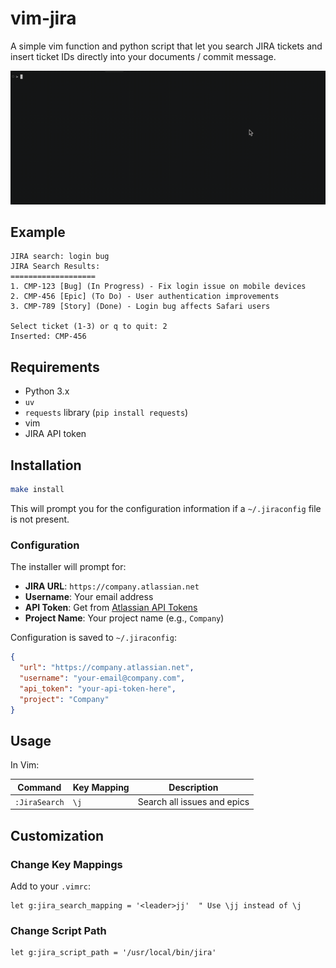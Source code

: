 # vim-jira

A simple vim function and python script that let you search JIRA tickets and insert ticket IDs directly into your documents / commit message.

![](docs/demo.gif)

## Example

```
JIRA search: login bug
JIRA Search Results:
===================
1. CMP-123 [Bug] (In Progress) - Fix login issue on mobile devices
2. CMP-456 [Epic] (To Do) - User authentication improvements
3. CMP-789 [Story] (Done) - Login bug affects Safari users

Select ticket (1-3) or q to quit: 2
Inserted: CMP-456
```

## Requirements
- Python 3.x
- `uv`
- `requests` library (`pip install requests`)
- vim
- JIRA API token

## Installation

```bash
make install
```

This will prompt you for the configuration information if a `~/.jiraconfig` file is not present.

### Configuration

The installer will prompt for:
- **JIRA URL**: `https://company.atlassian.net`
- **Username**: Your email address
- **API Token**: Get from [Atlassian API Tokens](https://id.atlassian.com/manage-profile/security/api-tokens)
- **Project Name**: Your project name (e.g., `Company`)

Configuration is saved to `~/.jiraconfig`:
```json
{
  "url": "https://company.atlassian.net",
  "username": "your-email@company.com",
  "api_token": "your-api-token-here",
  "project": "Company"
}
```

## Usage

In Vim:

| Command | Key Mapping | Description |
|---------|-------------|-------------|
| `:JiraSearch` | `\j` | Search all issues and epics |

## Customization

### Change Key Mappings

Add to your `.vimrc`:

```vim
let g:jira_search_mapping = '<leader>jj'  " Use \jj instead of \j
```

### Change Script Path

```vim
let g:jira_script_path = '/usr/local/bin/jira'
```
